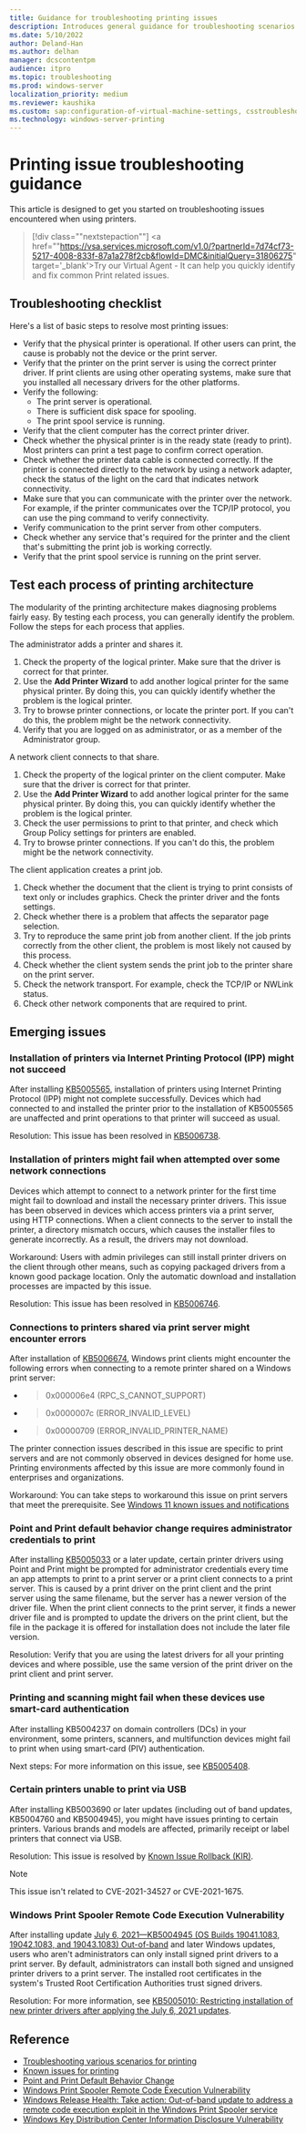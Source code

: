 ```yaml
---
title: Guidance for troubleshooting printing issues
description: Introduces general guidance for troubleshooting scenarios related to printers.
ms.date: 5/10/2022
author: Deland-Han
ms.author: delhan
manager: dcscontentpm
audience: itpro
ms.topic: troubleshooting
ms.prod: windows-server
localization_priority: medium
ms.reviewer: kaushika
ms.custom: sap:configuration-of-virtual-machine-settings, csstroubleshoot
ms.technology: windows-server-printing
---
```

# Printing issue troubleshooting guidance

This article is designed to get you started on troubleshooting issues encountered when using printers.

> [!div class=""nextstepaction""]
> <a href=""https://vsa.services.microsoft.com/v1.0/?partnerId=7d74cf73-5217-4008-833f-87a1a278f2cb&flowId=DMC&initialQuery=31806275" target='_blank'>Try our Virtual Agent</a> - It can help you quickly identify and fix common Print related issues.

## Troubleshooting checklist

Here's a list of basic steps to resolve most printing issues:

- Verify that the physical printer is operational. If other users can print, the cause is probably not the device or the print server.
- Verify that the printer on the print server is using the correct printer driver. If print clients are using other operating systems, make sure that you installed all necessary drivers for the other platforms.
- Verify the following:
  - The print server is operational.
  - There is sufficient disk space for spooling.
  - The print spool service is running.
- Verify that the client computer has the correct printer driver.
- Check whether the physical printer is in the ready state (ready to print). Most printers can print a test page to confirm correct operation.
- Check whether the printer data cable is connected correctly. If the printer is connected directly to the network by using a network adapter, check the status of the light on the card that indicates network connectivity.
- Make sure that you can communicate with the printer over the network. For example, if the printer communicates over the TCP/IP protocol, you can use the ping command to verify connectivity.
- Verify communication to the print server from other computers.
- Check whether any service that's required for the printer and the client that's submitting the print job is working correctly.
- Verify that the print spool service is running on the print server.

## Test each process of printing architecture

The modularity of the printing architecture makes diagnosing problems fairly easy. By testing each process, you can generally identify the problem. Follow the steps for each process that applies.

The administrator adds a printer and shares it.

1. Check the property of the logical printer. Make sure that the driver is correct for that printer.
2. Use the **Add Printer Wizard** to add another logical printer for the same physical printer. By doing this, you can quickly identify whether the problem is the logical printer.
3. Try to browse printer connections, or locate the printer port. If you can't do this, the problem might be the network connectivity.
4. Verify that you are logged on as administrator, or as a member of the Administrator group.

A network client connects to that share.

1. Check the property of the logical printer on the client computer. Make sure that the driver is correct for that printer.
2. Use the **Add Printer Wizard** to add another logical printer for the same physical printer. By doing this, you can quickly identify whether the problem is the logical printer.
3. Check the user permissions to print to that printer, and check which Group Policy settings for printers are enabled.
4. Try to browse printer connections. If you can't do this, the problem might be the network connectivity.

The client application creates a print job.

1. Check whether the document that the client is trying to print consists of text only or includes graphics. Check the printer driver and the fonts settings.
2. Check whether there is a problem that affects the separator page selection.
3. Try to reproduce the same print job from another client. If the job prints correctly from the other client, the problem is most likely not caused by this process.
4. Check whether the client system sends the print job to the printer share on the print server.
5. Check the network transport. For example, check the TCP/IP or NWLink status.
6. Check other network components that are required to print.

## Emerging issues

### Installation of printers via Internet Printing Protocol (IPP) might not succeed

After installing [KB5005565](https://support.microsoft.com/help/5005565), installation of printers using Internet Printing Protocol (IPP) might not complete successfully. Devices which had connected to and installed the printer prior to the installation of KB5005565 are unaffected and print operations to that printer will succeed as usual.

Resolution: This issue has been resolved in [KB5006738](https://support.microsoft.com/help/5006738).

### Installation of printers might fail when attempted over some network connections

Devices which attempt to connect to a network printer for the first time might fail to download and install the necessary printer drivers.
This issue has been observed in devices which access printers via a print server, using HTTP connections. When a client connects to the server to install the printer, a directory mismatch occurs, which causes the installer files to generate incorrectly. As a result, the drivers may not download.

Workaround: Users with admin privileges can still install printer drivers on the client through other means, such as copying packaged drivers from a known good package location. Only the automatic download and installation processes are impacted by this issue.

Resolution: This issue has been resolved in [KB5006746](https://support.microsoft.com/help/5006746).

### Connections to printers shared via print server might encounter errors

After installation of [KB5006674](https://support.microsoft.com/help/5006674), Windows print clients might encounter the following errors when connecting to a remote printer shared on a Windows print server:

- > 0x000006e4 (RPC_S_CANNOT_SUPPORT)
- > 0x0000007c (ERROR_INVALID_LEVEL)
- > 0x00000709 (ERROR_INVALID_PRINTER_NAME)

The printer connection issues described in this issue are specific to print servers and are not commonly observed in devices designed for home use. Printing environments affected by this issue are more commonly found in enterprises and organizations.

Workaround: You can take steps to workaround this issue on print servers that meet the prerequisite. See [Windows 11 known issues and notifications](/windows/release-health/status-windows-11-21h2#2737msgdesc)

### Point and Print default behavior change requires administrator credentials to print

After installing [KB5005033](https://support.microsoft.com/topic/kb5005652-manage-new-point-and-print-default-driver-installation-behavior-cve-2021-34481-873642bf-2634-49c5-a23b-6d8e9a302872) or a later update, certain printer drivers using Point and Print might be prompted for administrator credentials every time an app attempts to print to a print server or a print client connects to a print server. This is caused by a print driver on the print client and the print server using the same filename, but the server has a newer version of the driver file. When the print client connects to the print server, it finds a newer driver file and is prompted to update the drivers on the print client, but the file in the package it is offered for installation does not include the later file version. 

Resolution: Verify that you are using the latest drivers for all your printing devices and where possible, use the same version of the print driver on the print client and print server.

### Printing and scanning might fail when these devices use smart-card authentication

After installing KB5004237 on domain controllers (DCs) in your environment, some printers, scanners, and multifunction devices might fail to print when using smart-card (PIV) authentication.

Next steps: For more information on this issue, see [KB5005408](https://support.microsoft.com/topic/kb5005408-smart-card-authentication-might-cause-print-and-scan-failures-514f0bc5-ecde-4e5e-8c5a-2a776d7fb89a).

### Certain printers unable to print via USB

After installing KB5003690 or later updates (including out of band updates, KB5004760 and KB5004945), you might have issues printing to certain printers. Various brands and models are affected, primarily receipt or label printers that connect via USB.

Resolution: This issue is resolved by [Known Issue Rollback (KIR)](https://techcommunity.microsoft.com/t5/windows-it-pro-blog/known-issue-rollback-helping-you-keep-windows-devices-protected/ba-p/2176831).

> [!Note]
> This issue isn't related to CVE-2021-34527 or CVE-2021-1675.

### Windows Print Spooler Remote Code Execution Vulnerability

After installing update [July 6, 2021—KB5004945 (OS Builds 19041.1083, 19042.1083, and 19043.1083) Out-of-band](https://support.microsoft.com/topic/july-6-2021-kb5004945-os-builds-19041-1083-19042-1083-and-19043-1083-out-of-band-44b34928-0a71-4473-aa22-ecf3b83eed0e) and later Windows updates, users who aren't administrators can only install signed print drivers to a print server. By default, administrators can install both signed and unsigned printer drivers to a print server. The installed root certificates in the system's Trusted Root Certification Authorities trust signed drivers.

Resolution: For more information, see [KB5005010: Restricting installation of new printer drivers after applying the July 6, 2021 updates](https://support.microsoft.com/topic/kb5005010-restricting-installation-of-new-printer-drivers-after-applying-the-july-6-2021-updates-31b91c02-05bc-4ada-a7ea-183b129578a7).

## Reference

- [Troubleshooting various scenarios for printing](troubleshoot-printing-scenarios.md)
- [Known issues for printing](troubleshoot-printing-known-issues.md)
- [Point and Print Default Behavior Change](https://msrc-blog.microsoft.com/2021/08/10/point-and-print-default-behavior-change/)
- [Windows Print Spooler Remote Code Execution Vulnerability](https://msrc.microsoft.com/update-guide/vulnerability/CVE-2021-34527)
- [Windows Release Health: Take action: Out-of-band update to address a remote code execution exploit in the Windows Print Spooler service](/windows/release-health/windows-message-center#1646)
- [Windows Key Distribution Center Information Disclosure Vulnerability](https://msrc.microsoft.com/update-guide/vulnerability/CVE-2021-33764)
